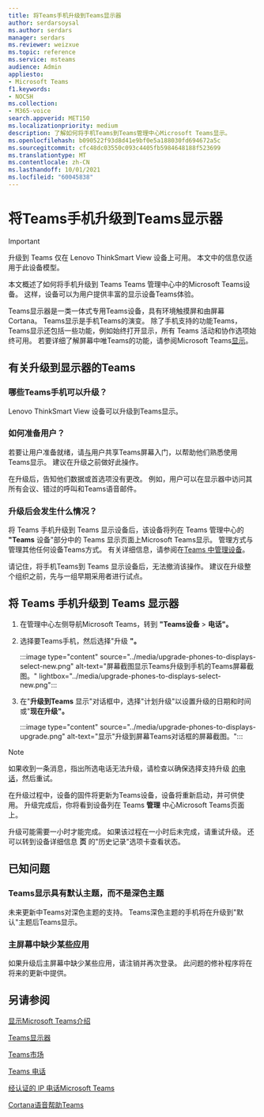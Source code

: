 ```yaml
---
title: 将Teams手机升级到Teams显示器
author: serdarsoysal
ms.author: serdars
manager: serdars
ms.reviewer: weizxue
ms.topic: reference
ms.service: msteams
audience: Admin
appliesto:
- Microsoft Teams
f1.keywords:
- NOCSH
ms.collection:
- M365-voice
search.appverid: MET150
ms.localizationpriority: medium
description: 了解如何将手机Teams到Teams管理中心Microsoft Teams显示。
ms.openlocfilehash: b090522f93d8d41e9bf0e5a188030fd694672a5c
ms.sourcegitcommit: cfc48dc03550c093c4405fb5984648188f523699
ms.translationtype: MT
ms.contentlocale: zh-CN
ms.lasthandoff: 10/01/2021
ms.locfileid: "60045838"
---
```

# <a name="upgrade-teams-phones-to-teams-displays"></a>将Teams手机升级到Teams显示器

> [!IMPORTANT]
> 升级到 Teams 仅在 Lenovo ThinkSmart View 设备上可用。 本文中的信息仅适用于此设备模型。  

本文概述了如何将手机升级到 Teams Teams 管理中心中的Microsoft Teams设备。 这样，设备可以为用户提供丰富的显示设备Teams体验。

Teams显示器是一类一体式专用Teams设备，具有环境触摸屏和由屏幕Cortana。 Teams显示是手机Teams的演变。 除了手机支持[](phones-for-teams.md#features-supported-by-teams-phones)的功能Teams，Teams显示还包括一些功能，例如始终打开显示，所有 Teams 活动和协作选项始终可用。 若要详细了解屏幕中唯Teams的功能，请参阅Microsoft Teams[显示](teams-displays.md)。

## <a name="what-you-need-to-know-about-upgrading-to-teams-displays"></a>有关升级到显示器的Teams

### <a name="which-teams-phones-can-be-upgraded"></a>哪些Teams手机可以升级？

Lenovo ThinkSmart View 设备可以升级到Teams显示。

### <a name="how-can-i-prepare-users"></a>如何准备用户？

若要让用户准备就绪，请[与](https://support.microsoft.com/office/get-started-with-teams-displays-ff299825-7f13-4528-96c2-1d3437e6d4e6)用户共享Teams屏幕入门，以帮助他们熟悉使用Teams显示。 建议在升级之前做好此操作。

在升级后，告知他们数据或首选项没有更改。 例如，用户可以在显示器中访问其所有会议、错过的呼叫和Teams语音邮件。 

### <a name="what-happens-after-the-upgrade"></a>升级后会发生什么情况？

将 Teams 手机升级到 Teams 显示设备后，该设备将列在 Teams 管理中心的 **"Teams** 设备"部分中的 Teams 显示页面上Microsoft Teams显示。 管理方式与管理其他任何设备Teams方式。 有关详细信息，请参阅在[Teams 中管理设备](device-management.md)。

请记住，将手机Teams到 Teams 显示设备后，无法撤消该操作。 建议在升级整个组织之前，先与一组早期采用者进行试点。 

## <a name="upgrade-your-teams-phones-to-teams-displays"></a>将 Teams 手机升级到 Teams 显示器

1. 在管理中心左侧导航Microsoft Teams，转到 **"Teams设备**  >  **电话"。**
2. 选择要Teams手机，然后选择"升级 **"。**

    :::image type="content" source="../media/upgrade-phones-to-displays-select-new.png" alt-text="屏幕截图显示Teams升级到手机的Teams屏幕截图。" lightbox="../media/upgrade-phones-to-displays-select-new.png":::

3. 在"**升级到Teams** 显示"对话框中，选择"计划升级"以设置升级的日期和时间或"**现在升级"。**

    :::image type="content" source="../media/upgrade-phones-to-displays-upgrade.png" alt-text="显示"升级到屏幕Teams对话框的屏幕截图。":::

> [!NOTE]
> 如果收到一条消息，指出所选电话无法升级，请检查以确保选择支持升级 [的电话](#which-teams-phones-can-be-upgraded)，然后重试。

在升级过程中，设备的固件将更新为Teams设备，设备将重新启动，并可供使用。 升级完成后，你将看到设备列在 Teams **管理** 中心Microsoft Teams页面上。

升级可能需要一小时才能完成。 如果该过程在一小时后未完成，请重试升级。 还可以转到设备详细信息 **页** 的"历史记录"选项卡查看状态。

## <a name="known-issues"></a>已知问题

### <a name="teams-displays-have-the-default-theme-instead-of-the-dark-theme"></a>Teams显示具有默认主题，而不是深色主题

未来更新中Teams对深色主题的支持。 Teams深色主题的手机将在升级到"默认"主题后Teams显示。

### <a name="some-apps-are-missing-from-the-home-screen"></a>主屏幕中缺少某些应用

如果升级后主屏幕中缺少某些应用，请注销并再次登录。 此问题的修补程序将在将来的更新中提供。

## <a name="see-also"></a>另请参阅

[显示Microsoft Teams介绍](https://techcommunity.microsoft.com/t5/microsoft-teams-blog/introducing-microsoft-teams-displays/ba-p/1505437)

[Teams显示器](teams-displays.md)

[Teams市场](https://office.com/teamsdevices)

[Teams 电话](phones-for-teams.md)

[经认证的 IP 电话Microsoft Teams](teams-ip-phones.md)

[Cortana语音帮助Teams](../cortana-in-teams.md)
